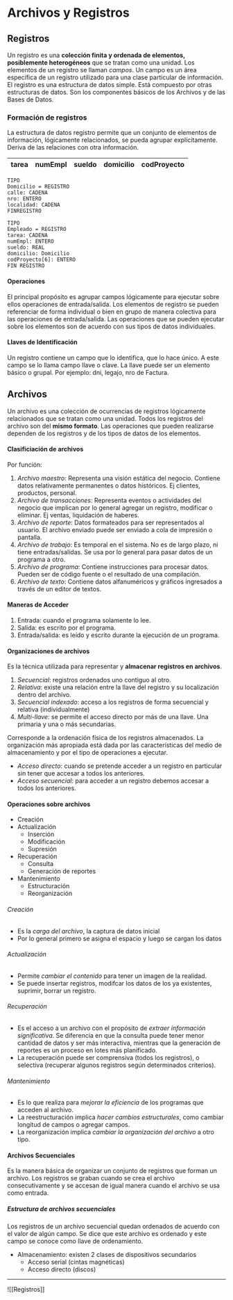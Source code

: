 # Archivos y Registros
## Registros
Un registro es una **colección finita y ordenada de elementos, posiblemente heterogéneos** que se tratan como una unidad. Los elementos de un registro se llaman *campos*. Un campo es un área específica de un registro utilizado para una clase particular de información.
El registro es una estructura de datos simple. Está compuesto por otras estructuras de datos. Son los componentes básicos de los Archivos y de las Bases de Datos.
### Formación de registros
La estructura de datos registro permite que un conjunto de elementos de información, lógicamente relacionados, se pueda agrupar explícitamente. Deriva de las relaciones con otra información.

| tarea | numEmpl | sueldo | domicilio | codProyecto |
| ----- | ------- | ------ | --------- | ----------- |
```
TIPO
Domicilio = REGISTRO
calle: CADENA
nro: ENTERO
localidad: CADENA
FINREGISTRO

TIPO
Empleado = REGISTRO
tarea: CADENA
numEmpl: ENTERO
sueldo: REAL
domicilio: Domicilio
codProyecto[6]: ENTERO
FIN REGISTRO
```
#### Operaciones
El principal propósito es agrupar campos lógicamente para ejecutar sobre ellos operaciones de entrada/salida.
Los elementos de registro se pueden referenciar de forma individual o bien en grupo de manera colectiva para las operaciones de entrada/salida.
Las operaciones que se pueden ejecutar sobre los elementos son de acuerdo con sus tipos de datos individuales.
#### Llaves de Identificación
Un registro contiene un campo que lo identifica, que lo hace único. A este campo se lo llama campo llave o clave.
La llave puede ser un elemento básico o grupal. Por ejemplo: dni, legajo, nro de Factura.
## Archivos
Un archivo es una colección de ocurrencias de registros lógicamente relacionados que se tratan como una unidad. Todos los registros del archivo son del **mismo formato**. Las operaciones que pueden realizarse dependen de los registros y de los tipos de datos de los elementos.
#### Clasificiación de archivos
Por función:
1. *Archivo maestro*: Representa una visión estática del negocio. Contiene datos relativamente permanentes o datos históricos. Ej clientes, productos, personal.
2. *Archivo de transacciones*: Representa eventos o actividades del negocio que implican por lo general agregar un registro, modificar o eliminar. Ej ventas, liquidación de haberes.
3. *Archivo de reporte*: Datos formateados para ser representados al usuario. El archivo enviado puede ser enviado a cola de impresión o pantalla.
4. *Archivo de trabajo*: Es temporal en el sistema. No es de largo plazo, ni tiene entradas/salidas. Se usa por lo general para pasar datos de un programa a otro.
5. *Archivo de programa*: Contiene instrucciones para procesar datos. Pueden ser de código fuente o el resultado de una compilación.
6. *Archivo de texto*: Contiene datos alfanuméricos y gráficos ingresados a través de un editor de textos.
#### Maneras de Acceder
1. Entrada: cuando el programa solamente lo lee.
2. Salida: es escrito por el programa.
3. Entrada/salida: es leído y escrito durante la ejecución de un programa.
#### Organizaciones de archivos
Es la técnica utilizada para representar y **almacenar registros en archivos**.
1. *Secuencial*: registros ordenados uno contiguo al otro.
2. *Relativa*: existe una relación entre la llave del registro y su localización dentro del archivo.
3. *Secuencial indexado*: acceso a los registros de forma secuencial y relativa (individualmente)
4. *Multi-llave*: se permite el acceso directo por más de una llave. Una primaria y una o más secundarias.

Corresponde a la ordenación física de los registros almacenados. La organización más apropiada está dada por las características del medio de almacenamiento y por el tipo de operaciones a ejecutar.
- *Acceso directo*: cuando se pretende acceder a un registro en particular sin tener que accesar a todos los anteriores.
- *Acceso secuencial*: para acceder a un registro debemos accesar a todos los anteriores.
#### Operaciones sobre archivos
- Creación
- Actualización
	- Inserción
	- Modificación
	- Supresión
- Recuperación
	- Consulta
	- Generación de reportes
- Mantenimiento
	- Estructuración
	- Reorganización
###### Creación
- Es la *carga del archivo*, la captura de datos inicial
- Por lo general primero se asigna el espacio y luego se cargan los datos
###### Actualización
- Permite *cambiar el contenido* para tener un imagen de la realidad.
- Se puede insertar registros, modifcar los datos de los ya existentes, suprimir, borrar un registro.
###### Recuperación
- Es el acceso a un archivo con el propósito de *extraer información significativa*. Se diferencia en que la consulta puede tener menor cantidad de datos y ser más interactiva, mientras que la generación de reportes es un proceso en lotes más planificado.
- La recuperación puede ser comprensiva (todos los registros), o selectiva (recuperar algunos registros según determinados criterios).
###### Mantenimiento
- Es lo que realiza para *mejorar la eficiencia* de los programas que acceden al archivo.
- La reestructuración implica *hacer cambios estructurales*, como cambiar longitud de campos o agregar campos.
- La reorganización implica *cambiar la organización del archivo* a otro tipo.
#### Archivos Secuenciales
Es la manera básica de organizar un conjunto de registros que forman un archivo. Los registros se graban cuando se crea el archivo consecutivamente y se accesan de igual manera cuando el archivo se usa como entrada.
##### Estructura de archivos secuenciales
Los registros de un archivo secuencial quedan ordenados de acuerdo con el valor de algún campo. Se dice que este archivo es ordenado y este campo se conoce como llave de ordenamiento.
- Almacenamiento: existen 2 clases de dispositivos secundarios
	- Acceso serial (cintas magnéticas)
	- Acceso directo (discos)

---
![[Registros]]